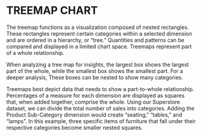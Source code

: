 # TREEMAP CHART
The treemap functions as a visualization composed of nested rectangles. These rectangles represent certain categories within a selected dimension and are ordered in a hierarchy, or “tree.” Quantities and patterns can be compared and displayed in a limited chart space. Treemaps represent part of a whole relationship. 

When analyzing a tree map for insights, the largest box shows the largest part of the whole, while the smallest box shows the smallest part. For a deeper analysis, These boxes can be nested to show many categories. 

 

Treemaps best depict data that needs to show a part-to-whole relationship. Percentages of a measure for each dimension are displayed as squares that, when added together, comprise the whole. Using our Superstore dataset, we can divide the total number of sales into categories. Adding the Product Sub-Category dimension would create “seating,” “tables,” and “lamps”. In this example, three specific items of furniture that fall under their respective categories become smaller nested squares.
